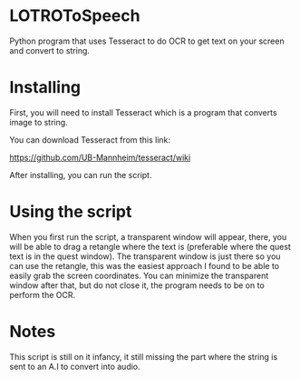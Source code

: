 # LOTROToSpeech
Python program that uses Tesseract to do OCR to get text on your screen and convert to string.

# Installing

First, you will need to install Tesseract which is a program that converts image to string.

You can download Tesseract from this link:

https://github.com/UB-Mannheim/tesseract/wiki

After installing, you can run the script.

# Using the script

When you first run the script, a transparent window will appear, there, you will be able to drag a retangle where the text is (preferable where the quest text is in the quest window). The transparent window is just there so you can use the retangle, this was the easiest approach I found to be able to easily grab the screen coordinates. You can minimize the transparent window after that, but do not close it, the program needs to be on to perform the OCR.

# Notes

This script is still on it infancy, it still missing the part where the string is sent to an A.I to convert into audio.
